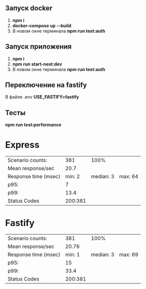 
## Запуск docker
1. **npm i**
2. **docker-compose up --build**
3. В новом окне терминала **npm run test:auth**
## Запуск приложения
1. **npm i**
2. **npm run start-nest:dev**
3. В новом окне терминала **npm run test:auth**

## Переключение на fastify
В файле .env **USE_FASTIFY=fastify**

## Тесты
**npm run test:performance**

# Express
|                       |              |                       |                                                                      |
|-----------------------|--------------|-----------------------|----------------------------------------------------------------------|
| Scenario counts:      | 381          | 100%                  |                                                                      |
| Mean response/sec     | 20.7         |                       |                                                                      |
| Response time (msec)  |  min: 2      |median: 3              |  max: 64                                                             |   
| p95:                  |   7          |                       |                                                                      |
| p99:                  | 13.4         |                       |                                                                      |
| Status Codes          | 200:381      |                       |                                                                      |

# Fastify
|                       |              |                       |                                                                      |
|-----------------------|--------------|-----------------------|----------------------------------------------------------------------|
| Scenario counts:      | 381          | 100%                  |                                                                      |
| Mean response/sec     | 20.76        |                       |                                                                      |
| Response time (msec)  |  min: 1      |median: 3              |  max: 69                                                             |   
| p95:                  |   15         |                       |                                                                      |
| p99:                  | 33.4         |                       |                                                                      |
| Status Codes          | 200:381      |                       |                                                                      |